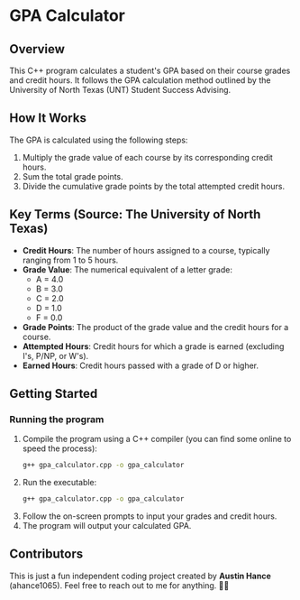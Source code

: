 # GPA Calculator

## Overview
This C++ program calculates a student's GPA based on their course grades and credit hours. It follows the GPA calculation method outlined by the University of North Texas (UNT) Student Success Advising.

## How It Works
The GPA is calculated using the following steps:
1. Multiply the grade value of each course by its corresponding credit hours.
2. Sum the total grade points.
3. Divide the cumulative grade points by the total attempted credit hours.

## Key Terms (Source: The University of North Texas)
- **Credit Hours**: The number of hours assigned to a course, typically ranging from 1 to 5 hours.
- **Grade Value**: The numerical equivalent of a letter grade:
  - A = 4.0
  - B = 3.0
  - C = 2.0
  - D = 1.0
  - F = 0.0
- **Grade Points**: The product of the grade value and the credit hours for a course.
- **Attempted Hours**: Credit hours for which a grade is earned (excluding I's, P/NP, or W's).
- **Earned Hours**: Credit hours passed with a grade of D or higher.

## Getting Started
### Running the program
1. Compile the program using a C++ compiler (you can find some online to speed the process):
   ```sh
   g++ gpa_calculator.cpp -o gpa_calculator
2. Run the executable:
   ```sh
   g++ gpa_calculator.cpp -o gpa_calculator
3. Follow the on-screen prompts to input your grades and credit hours.
4. The program will output your calculated GPA.
## Contributors
This is just a fun independent coding project created by **Austin Hance** (ahance1065). Feel free to reach out to me for anything. 😤😤
